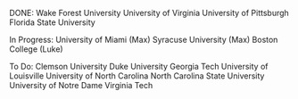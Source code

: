 DONE:
Wake Forest University
University of Virginia
University of Pittsburgh
Florida State University

In Progress:
University of Miami (Max)
Syracuse University (Max)
Boston College (Luke)

To Do:
Clemson University
Duke University
Georgia Tech
University of Louisville
University of North Carolina
North Carolina State University
University of Notre Dame
Virginia Tech
